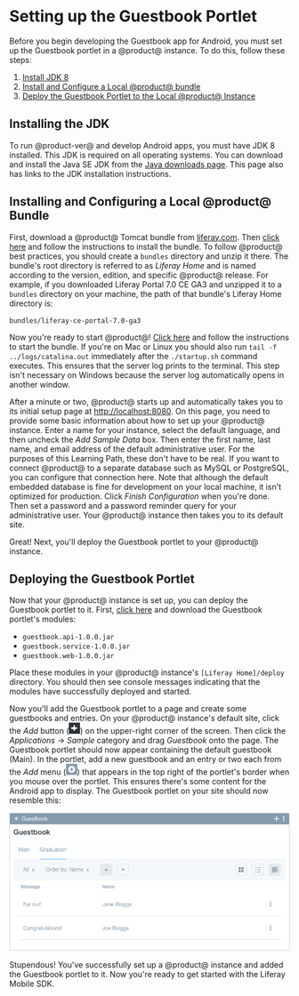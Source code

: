 # Setting up the Guestbook Portlet [](id=setting-up-the-guestbook-portlet)

Before you begin developing the Guestbook app for Android, you must set up the 
Guestbook portlet in a @product@ instance. To do this, follow these steps: 

1.  [Install JDK 8](/develop/tutorials/-/knowledge_base/7-0/setting-up-the-guestbook-portlet#installing-the-jdk)
2.  [Install and Configure a Local @product@ bundle](/develop/tutorials/-/knowledge_base/7-0/setting-up-the-guestbook-portlet#installing-and-configuring-a-local-liferay-bundle)
3.  [Deploy the Guestbook Portlet to the Local @product@ Instance](/develop/tutorials/-/knowledge_base/7-0/setting-up-the-guestbook-portlet#deploying-the-guestbook-portlet)

## Installing the JDK [](id=installing-the-jdk)

To run @product-ver@ and develop Android apps, you must have JDK 8 installed. 
This JDK is required on all operating systems. You can download and install the 
Java SE JDK from the 
[Java downloads page](http://www.oracle.com/technetwork/java/javase/downloads/index.html). 
This page also has links to the JDK installation instructions. 

## Installing and Configuring a Local @product@ Bundle [](id=installing-and-configuring-a-local-liferay-bundle)

First, download a @product@ Tomcat bundle from 
[liferay.com](https://www.liferay.com/). 
Then 
[click here](/discover/deployment/-/knowledge_base/7-0/installing-liferay-portal)
and follow the instructions to install the bundle. To follow @product@ best 
practices, you should create a `bundles` directory and unzip it there. The 
bundle's root directory is referred to as *Liferay Home* and is named according 
to the version, edition, and specific @product@ release. For example, if you 
downloaded Liferay Portal 7.0 CE GA3 and unzipped it to a `bundles` directory on 
your machine, the path of that bundle's Liferay Home directory is: 

    bundles/liferay-ce-portal-7.0-ga3

Now you're ready to start @product@! 
[Click here](/discover/deployment/-/knowledge_base/7-0/installing-liferay-portal#running-product-for-the-first-time) 
and follow the instructions to start the bundle. If you're on Mac or Linux you 
should also run `tail -f ../logs/catalina.out` immediately after the 
`./startup.sh` command executes. This ensures that the server log prints to the 
terminal. This step isn't necessary on Windows because the server log 
automatically opens in another window. 

After a minute or two, @product@ starts up and automatically takes you to its 
initial setup page at 
[http://localhost:8080](http://localhost:8080). 
On this page, you need to provide some basic information about how to set up 
your @product@ instance. Enter a name for your instance, select the default 
language, and then uncheck the *Add Sample Data* box. Then enter the first name, 
last name, and email address of the default administrative user. For the 
purposes of this Learning Path, these don't have to be real. If you want to 
connect @product@ to a separate database such as MySQL or PostgreSQL, you can 
configure that connection here. Note that although the default embedded database 
is fine for development on your local machine, it isn't optimized for 
production. Click *Finish Configuration* when you're done. Then set a password 
and a password reminder query for your administrative user. Your @product@ 
instance then takes you to its default site. 

Great! Next, you'll deploy the Guestbook portlet to your @product@ instance. 

## Deploying the Guestbook Portlet [](id=deploying-the-guestbook-portlet)

Now that your @product@ instance is set up, you can deploy the Guestbook portlet 
to it. First, 
[click here](https://github.com/liferay/liferay-docs/blob/master/develop/tutorials/code/mobile/android/) 
and download the Guestbook portlet's modules: 

- `guestbook.api-1.0.0.jar`
- `guestbook.service-1.0.0.jar`
- `guestbook.web-1.0.0.jar`

Place these modules in your @product@ instance's `[Liferay Home]/deploy` 
directory. You should then see console messages indicating that the modules have 
successfully deployed and started. 

Now you'll add the Guestbook portlet to a page and create some guestbooks and 
entries. On your @product@ instance's default site, click the *Add* button 
(![Add](../../../images/icon-control-menu-add.png)) on the upper-right corner of 
the screen. Then click the *Applications* &rarr; *Sample* category and drag 
*Guestbook* onto the page. The Guestbook portlet should now appear containing 
the default guestbook (Main). In the portlet, add a new guestbook and an entry 
or two each from the *Add* menu 
(![Add](../../../images/icon-app-add.png)) that appears in the top right of the 
portlet's border when you mouse over the portlet. This ensures there's some 
content for the Android app to display. The Guestbook portlet on your site 
should now resemble this: 

![Figure 1: The Guestbook portlet, with a new guestbook and some entries.](../../../images/guestbook-portlet-01.png)

Stupendous! You've successfully set up a @product@ instance and added the 
Guestbook portlet to it. Now you're ready to get started with the Liferay Mobile 
SDK. 
